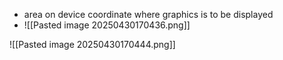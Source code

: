 - area on device coordinate where graphics is to be displayed
- ![[Pasted image 20250430170436.png]]

![[Pasted image 20250430170444.png]]

